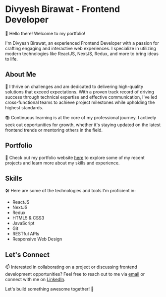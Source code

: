 # Divyesh Birawat - Frontend Developer

👋 Hello there! Welcome to my portfolio!

I'm Divyesh Birawat, an experienced Frontend Developer with a passion for crafting engaging and interactive web experiences. I specialize in utilizing modern technologies like ReactJS, NextJS, Redux, and more to bring ideas to life. 

## About Me

🚀 I thrive on challenges and am dedicated to delivering high-quality solutions that exceed expectations. With a proven track record of driving success through technical expertise and effective communication, I've led cross-functional teams to achieve project milestones while upholding the highest standards.

📚 Continuous learning is at the core of my professional journey. I actively seek out opportunities for growth, whether it's staying updated on the latest frontend trends or mentoring others in the field.

## Portfolio

🔗 Check out my portfolio website [here](https://divyeshbirawat.netlify.app/) to explore some of my recent projects and learn more about my skills and experience.

## Skills

🛠️ Here are some of the technologies and tools I'm proficient in:

- ReactJS
- NextJS
- Redux
- HTML5 & CSS3
- JavaScript
- Git
- RESTful APIs
- Responsive Web Design

## Let's Connect

📫 Interested in collaborating on a project or discussing frontend development opportunities? Feel free to reach out to me via [email](mailto:your@email.com) or connect with me on [LinkedIn](https://www.linkedin.com/in/divyeshbirawat/).

Let's build something awesome together! 🚀
